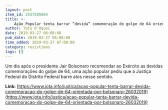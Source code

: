 ```yaml
---
layout: post
item_id: 2537585084
title: >-
    Ação Popular tenta barrar “devida” comemoração do golpe de 64 orientada por Bolsonaro
author: Tatu D'Oquei
date: 2019-03-27 06:08:08
pub_date: 2019-03-27 06:08:08
time_added: 2019-03-27 07:08:08
category: resistimos
tags: []
---
```


Um dia após o presidente Jair Bolsonaro recomendar ao Exército as devidas comemorações do golpe de 64, uma ação popular pediu que a Justiça Federal do Distrito Federal barre atos nesse sentido.

**Link:** [https://www.jota.info/justica/acao-popular-tenta-barrar-devida-comemoracao-do-golpe-de-64-orientada-por-bolsonaro-26032019](https://www.jota.info/justica/acao-popular-tenta-barrar-devida-comemoracao-do-golpe-de-64-orientada-por-bolsonaro-26032019)

